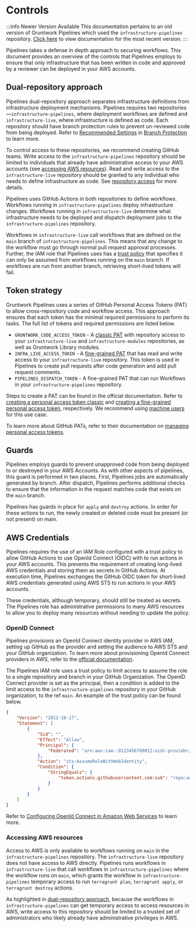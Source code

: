 # Controls

:::info Newer Version Available
This documentation pertains to an old version of Gruntwork Pipelines which used the `infrastructure-pipelines` repository. [Click here](../../pipelines/overview/) to view documentation for the most recent version.
:::

Pipelines takes a defense in depth approach to securing workflows. This document provides an overview of the controls that Pipelines employs to ensure that only infrastructure that has been written in code and approved by a reviewer can be deployed in your AWS accounts.

## Dual-repository approach

Pipelines dual-repository approach separates infrastructure definitions from infrastructure deployment mechanisms. Pipelines requires two repositories —`infrastructure-pipelines`, where deployment workflows are defined and `infrastructure-live`, where infrastructure is defined as code. Each repository should have branch protection rules to prevent un-reviewed code from being deployed. Refer to [Recommended Settings](branch-protection#recommended-settings) in [Branch Protection](branch-protection) to learn more.

To control access to these repositories, we recommend creating GitHub teams. Write access to the `infrastructure-pipelines` repository should be limited to individuals that already have administrative access to your AWS accounts (see [accessing AWS resources](#accessing-aws-resources)). Read and write access to the `infrastructure-live` repository should be granted to any individual who needs to define infrastructure as code. See [repository access](repository-access.md) for more details.

Pipelines uses GitHub Actions in both repositories to define workflows. Workflows running in `infrastructure-pipelines` deploy infrastructure changes. Workflows running in `infrastructure-live` determine what infrastructure needs to be deployed and dispatch deployment jobs to the `infrastructure-pipelines` repository.

Workflows in `infrastructure-live` call workflows that are defined on the `main` branch of `infrastructure-pipelines`. This means that any change to the workflow must go through normal pull request approval processes. Further, the IAM role that Pipelines uses has a [trust policy](https://docs.aws.amazon.com/IAM/latest/UserGuide/id_roles_terms-and-concepts.html) that specifies it can only be assumed from workflows running on the `main` branch. If workflows are run from another branch, retrieving short-lived tokens will fail.

## Token strategy

Gruntwork Pipelines uses a series of GitHub Personal Access Tokens (PAT) to allow cross-repository code and workflow access. This approach ensures that each token has the minimal required permissions to perform its tasks. The full list of tokens and required permissions are listed below.

- `GRUNTWORK_CODE_ACCESS_TOKEN` - A [classic PAT](https://docs.github.com/en/authentication/keeping-your-account-and-data-secure/managing-your-personal-access-tokens#personal-access-tokens-classic) with repository access to your `infrastructure-live` and `infrastructure-modules` repositories, as well as Gruntwork Library modules.
- `INFRA_LIVE_ACCESS_TOKEN` - A [fine-grained PAT](https://docs.github.com/en/authentication/keeping-your-account-and-data-secure/managing-your-personal-access-tokens) that has read and write access to your `infrastructure-live` repository. This token is used in Pipelines to create pull requests after code generation and add pull request comments.
- `PIPELINES_DISPATCH_TOKEN` - A fine-grained PAT that can run Workflows in your `infrastructure-pipelines` repository.

Steps to create a PAT can be found in the official documentation. Refer to [creating a personal access token classic](https://docs.github.com/en/authentication/keeping-your-account-and-data-secure/managing-your-personal-access-tokens#creating-a-personal-access-token-classic) and [creating a fine-grained personal access token](https://docs.github.com/en/authentication/keeping-your-account-and-data-secure/managing-your-personal-access-tokens#creating-a-fine-grained-personal-access-token), respectively. We recommend using [machine users](../security/machine-users.md) for this use case.

To learn more about GitHub PATs, refer to their documentation on [managing personal access tokens](https://docs.github.com/en/authentication/keeping-your-account-and-data-secure/managing-your-personal-access-tokens).

## Guards

Pipelines employs guards to prevent unapproved code from being deployed to or destroyed in your AWS Accounts. As with other aspects of pipelines, this guard is performed in two places. First, Pipelines jobs are automatically generated by branch. After dispatch, Pipelines performs additional checks to ensure that the information in the request matches code that exists on the `main` branch.

Pipelines has guards in place for `apply` and `destroy` actions. In order for these actions to run, the newly created or deleted code must be present (or not present) on main.

## AWS Credentials

Pipelines requires the use of an IAM Role configured with a trust policy to allow GitHub Actions to use OpenId Connect (OIDC) with to run actions in your AWS accounts. This prevents the requirement of creating long-lived AWS credentials and storing them as secrets in GitHub Actions. At execution time, Pipelines exchanges the GitHub OIDC token for short-lived AWS credentials generated using AWS STS to run actions in your AWS accounts.

These credentials, although temporary, should still be treated as secrets. The Pipelines role has administrative permissions to many AWS resources to allow you to deploy many resources without needing to update the policy.

### OpenID Connect

Pipelines provisions an OpenId Connect identity provider in AWS IAM, setting up GitHub as the provider and setting the audience to AWS STS and your GitHub organization. To learn more about provisioning OpenId Connect providers in AWS, refer to the [official documentation](https://docs.aws.amazon.com/IAM/latest/UserGuide/id_roles_providers_create_oidc.html).

The Pipelines IAM role uses a trust policy to limit access to assume the role to a single repository and branch in your GitHub Organization. The OpenID Connect provider is set as the principal, then a condition is added to the limit access to the `infrastructure-pipelines` repository in your GitHub organization, to the ref `main`. An example of the trust policy can be found below.

```json
{
    "Version": "2012-10-17",
    "Statement": [
        {
            "Sid": "",
            "Effect": "Allow",
            "Principal": {
                "Federated": "arn:aws:iam::0123456789012:oidc-provider/token.actions.githubusercontent.com"
            },
            "Action": "sts:AssumeRoleWithWebIdentity",
            "Condition": {
                "StringEquals": {
                    "token.actions.githubusercontent.com:sub": "repo:acme-co/infrastructure-pipelines:ref:refs/heads/main"
                }
            }
        }
    ]
}
```

Refer to [Configuring OpenId Connect in Amazon Web Services](https://docs.github.com/en/actions/deployment/security-hardening-your-deployments/configuring-openid-connect-in-amazon-web-services) to learn more.

### Accessing AWS resources

Access to AWS is only available to workflows running on `main` in the `infrastructure-pipelines` repository. The `infrastructure-live` repository does not have access to AWS directly. Pipelines runs workflows in `infrastructure-live` that call workflows in `infrastructure-pipelines` where the workflow runs on `main`, which grants the workflow in `infrastructure-pipelines` temporary access to run `terragrunt plan`, `terragrunt apply`, or `terragrunt destroy` actions.

As highlighted in [dual-repository approach](#dual-repository-approach), because the workflows in `infrastructure-pipelines` can get temporary access to access resources in AWS, write access to this repository should be limited to a trusted set of administrators who likely already have administrative privileges in AWS.


<!-- ##DOCS-SOURCER-START
{
  "sourcePlugin": "local-copier",
  "hash": "f045c38f8535afa5b206bb00af264d11"
}
##DOCS-SOURCER-END -->
